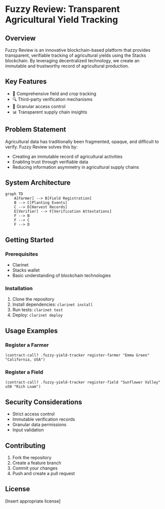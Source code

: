 # Fuzzy Review: Transparent Agricultural Yield Tracking

## Overview

Fuzzy Review is an innovative blockchain-based platform that provides transparent, verifiable tracking of agricultural yields using the Stacks blockchain. By leveraging decentralized technology, we create an immutable and trustworthy record of agricultural production.

## Key Features

- 🌱 Comprehensive field and crop tracking
- 🔍 Third-party verification mechanisms
- 🔐 Granular access control
- 📊 Transparent supply chain insights

## Problem Statement

Agricultural data has traditionally been fragmented, opaque, and difficult to verify. Fuzzy Review solves this by:

- Creating an immutable record of agricultural activities
- Enabling trust through verifiable data
- Reducing information asymmetry in agricultural supply chains

## System Architecture

```mermaid
graph TD
    A[Farmer] --> B[Field Registration]
    B --> C[Planting Events]
    C --> D[Harvest Records]
    E[Verifier] --> F[Verification Attestations]
    F --> B
    F --> C
    F --> D
```

## Getting Started

### Prerequisites
- Clarinet
- Stacks wallet
- Basic understanding of blockchain technologies

### Installation
1. Clone the repository
2. Install dependencies: `clarinet install`
3. Run tests: `clarinet test`
4. Deploy: `clarinet deploy`

## Usage Examples

### Register a Farmer
```clarity
(contract-call? .fuzzy-yield-tracker register-farmer "Emma Green" "California, USA")
```

### Register a Field
```clarity
(contract-call? .fuzzy-yield-tracker register-field "Sunflower Valley" u50 "Rich Loam")
```

## Security Considerations

- Strict access control
- Immutable verification records
- Granular data permissions
- Input validation

## Contributing

1. Fork the repository
2. Create a feature branch
3. Commit your changes
4. Push and create a pull request

## License

[Insert appropriate license]